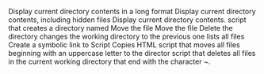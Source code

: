  Display current directory contents in a long format
Display current directory contents, including hidden files 
Display current directory contents.
script that creates a directory named 
Move the file
Move the file
Delete the directory
changes the working directory to the previous one
lists all files
Create a symbolic link to
Script Copies HTML
script that moves all files beginning with an uppercase letter to the director
script that deletes all files in the current working directory that end with the character ~.
